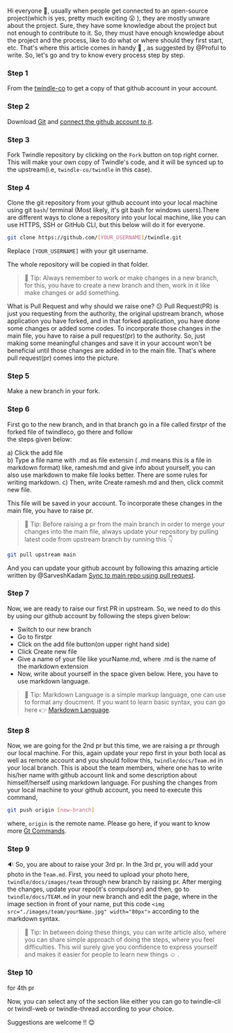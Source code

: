 Hi everyone :wave:, usually when people get connected to an open-source project(which is yes, pretty much exciting :open_mouth: ), they are mostly unware about the project. Sure, they have some knowledge about the project but not enough to contribute to it. So, they must have enough knowledge about the project and the process, like to do what or where should they first start, etc. 
That's where this article comes in handy :metal: , as suggested by @Proful to write. So, let's go and try to know every process step by step. 

### Step 1
From the [twindle-co](https://github.com/twindle-co/twindle) to get a copy of that github account in your account.

### Step 2
Download [Git](https://git-scm.com/) and [connect the github account to it](https://linuxize.com/post/how-to-configure-git-username-and-email/).

### Step 3
Fork Twindle repository by clicking on the `Fork` button on top right corner. This will make your own copy of Twindle's code, and it will be synced up to the upstream(i.e, `twindle-co/twindle` in this case). 

### Step 4
Clone the git repository from your github account into your local machine using git `bash`/ terminal (Most likely, it's git bash for windows users).There are different ways to clone a repository into your local machine, like you can use HTTPS, SSH or GitHub CLI, but this below will do it for everyone.
```bash
git clone https://github.com/[YOUR_USERNAME]/twindle.git
```

Replace `[YOUR_USERNAME]` with your git username.

The whole repository will be copied in that folder.

> :mushroom: Tip: Always remember to work or make changes in a new branch, for this, you have to create a new branch and then, work in it like make changes or add something.
        
What is Pull Request and why should we raise one? :confused: Pull Request(PR) is just you requesting from the authority, the original upstream branch, whose application you have forked, and in that forked application, you have done some changes or added some codes. To incorporate those changes in the main file, you have to raise a pull request(pr) to the authority. So, just making some meaningful changes and save it in your account won't be beneficial until those changes are added in to the main file. That's where pull request(pr) comes into the picture. 

### Step 5
Make a new branch in your fork.

### Step 6
First go to the new branch, and in that branch go in a file called firstpr of the forked file of twindleco, go there and follow     
        the steps given below: 
        
a) Click the add file  
b) Type a file name with .md as file extensin ( .md means this is a file in markdown format) like, ramesh.md and give info about yourself, you can also use markdown to make file looks better. There are some rules for writing markdown.
c) Then, write Create ramesh.md and then, click commit new file.
        
This file will be saved in your account. To incorporate these changes in the main file, you have to raise pr.
        
> :mushroom: Tip: Before raising a pr from the main branch in order to merge your changes into the main file, always update your repository by pulling latest code from upstream branch by running this 👇

```bash
git pull upstream main
```
And you can update your github account by following this amazing article written by @SarveshKadam [Sync to main repo using pull request](https://github.com/twindle-co/twindle/blob/main/docs/articles/sync-to-main-repo-using-pull-request.md).

### Step 7
Now, we are ready to raise our first PR in upstream. So, we need to do this by using our github account by following the steps given below:
   
- Switch to our new branch
- Go to firstpr
- Click on the add file button(on upper right hand side)
- Click Create new file
- Give a name of your file like yourName.md, where .md is the name of the markdown extension
- Now, write about yourself in the space given below. Here, you have to use markdown language.
   
> :mushroom: Tip: Markdown Language is a simple markup language, one can use to format any doucment. If you want to learn basic syntax, you can go here :point_right: [Markdown Language](https://www.markdownguide.org/basic-syntax/).

### Step 8
Now, we are going for the 2nd pr but this time, we are raising a pr through our local machine. For this, again update your repo first in your both local as well
as remote account and you should follow this, `twindle/docs/Team.md` in your local branch. This is about the team members, where one has to write his/her name with 
github account link and some description about himself/herself using markdown language. For pushing the changes from your local machine to your github account, you need to execute this 
command,

```bash
git push origin [new-branch]
```
where, `origin` is the remote name. Please go here, if you want to know more [Gt Commands](https://github.com/twindle-co/twindle/blob/main/docs/articles/git%20-github-related.md).

### Step 9
:sound: So, you are about to raise your 3rd pr. In the 3rd pr, you will add your photo in the `Team.md`. First, you need to upload your photo here, `twindle/docs/images/team` through new branch by raising pr. After merging the changes, update your repo(it's compulsory) and then, go to `twindle/docs/TEAM.md` in your new branch and edit the page, where in the image section in front of your name, put this code `<img src="./images/team/yourName.jpg" width="80px">` according to the markdown syntax. 

> :mushroom: Tip: In between doing these things, you can write article also, where you can share simple approach of doing the steps, where you feel difficulties. This wiil surely give
 you confidence to express yourself and makes it easier for people to learn new things :relaxed: .
 
### Step 10
for 4th pr
 
Now, you can select any of the section like either you can go to twindle-cli or twindl-web or twindle-thread according to your choice.

Suggestions are welcome !! :blush:
